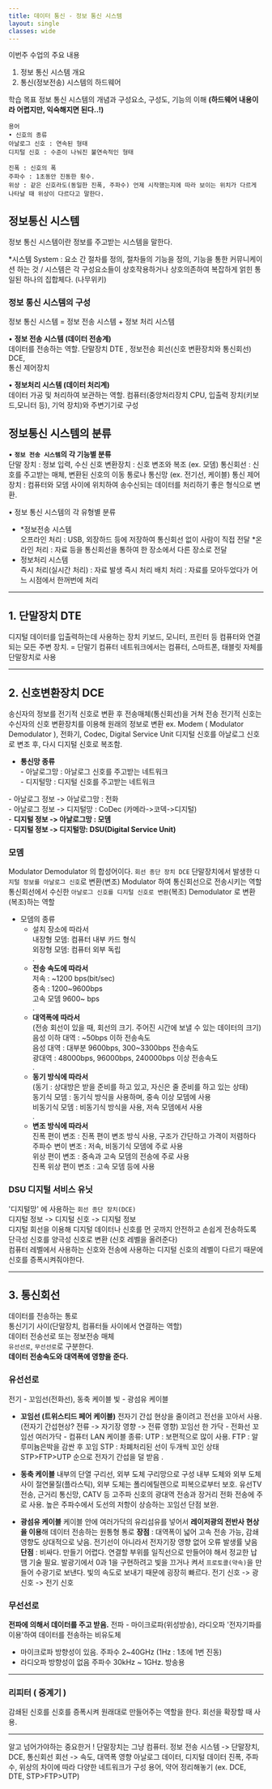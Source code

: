 ```yaml
---
title: 데이터 통신 - 정보 통신 시스템
layout: single
classes: wide
---
```


이번주 수업의 주요 내용
1. 정보 통신 시스템 개요
2. 통신(정보전송) 시스템의 하드웨어 

학습 목표
정보 통신 시스템의 개념과 구성요소, 구성도, 기능의 이해
**(하드웨어 내용이라 어렵지만, 익숙해지면 된다..!)**

```
용어
• 신호의 종류
아날로그 신호 : 연속된 형태
디지털 신호 : 수준이 나눠진 불연속적인 형태

진폭 : 신호의 폭
주파수 : 1초동안 진동한 횟수.
위상 : 같은 신호라도(동일한 진폭, 주파수) 언제 시작했는지에 따라 보이는 위치가 다르게 나타날 때 위상이 다르다고 말한다. 
```

## 정보통신 시스템
정보 통신 시스템이란 정보를 주고받는 시스템을 말한다.

*시스템 System : 요소 간 절차를 정의, 절차들의 기능을 정의, 기능을 통한 커뮤니케이션 하는 것 /
시스템은 각 구성요소들이 상호작용하거나 상호의존하여 복잡하게 얽힌 통일된 하나의 집합체다. 
(나무위키)

### 정보 통신 시스템의 구성
정보 통신 시스템 = 정보 전송 시스템 + 정보 처리 시스템

• **정보 전송 시스템 (데이터 전송계)**  
    데이터를 전송하는 역할.
    단말장치 DTE , 정보전송 회선(신호 변환장치와 통신회선) DCE,  
    통신 제어장치

• **정보처리 시스템 (데이터 처리계)**  
    데이터 가공 및 처리하여 보관하는 역할.
    컴퓨터(중앙처리장치 CPU, 입출력 장치(키보드,모니터 등), 기억 장치)와 주변기기로 구성


## 정보통신 시스템의 분류
• **`정보 전송 시스템`의 각 기능별 분류**  
단말 장치 : 정보 입력, 수신
신호 변환장치 : 신호 변조와 복조 (ex. 모뎀)
통신회선 : 신호를 주고받는 매체, 변환된 신호의 이동 통로나 통신망 (ex. 전기선, 케이블)
통신 제어장치 : 컴퓨터와 모뎀 사이에 위치하여 송수신되는 데이터를 처리하기 좋은 형식으로 변환.

• 정보 통신 시스템의 각 유형별 분류  
- *정보전송 시스템  
오프라인 처리 : USB, 외장하드 등에 저장하여 통신회선 없이 사람이 직접 전달
*온라인 처리 : 자료 등을 통신회선을 통하여 한 장소에서 다른 장소로 전달
- 정보처리 시스템  
즉시 처리(실시간 처리) : 자료 발생 즉시 처리
배치 처리 : 자료를 모아두었다가 어느 시점에서 한꺼번에 처리

---

## 1. 단말장치 DTE  
디지털 데이터를 입출력하는데 사용하는 장치 
키보드, 모니터, 프린터 등 컴퓨터와 연결되는 모든 주변 장치.
= 단말기
컴퓨터 네트워크에서는 컴퓨터, 스마트폰, 태블릿 자체를 단말장치로 사용

---

## 2. 신호변환장치 DCE  
송신자의 정보를 전기적 신호로 변환 후 전송매체(통신회선)을 거쳐 전송
전기적 신호는 수신자의 신호 변환장치를 이용해 원래의 정보로 변환
ex. Modem ( Modulator Demodulator ), 전화기, Codec, Digital Service Unit
디지털 신호를 아날로그 신호로 변조 후, 다시 디지털 신호로 복조함.

* **통신망 종류**  
\- 아날로그망 : 아날로그 신호를 주고받는 네트워크  
\- 디지털망 : 디지털 신호를 주고받는 네트워크  

\- 아날로그 정보 -> 아날로그망 : 전화  
\- 아날로그 정보 -> 디지털망 : CoDec (카메라->코덱->디지털)  
\- **디지털 정보  -> 아날로그망 : 모뎀**  
\- **디지털 정보 -> 디지털망: DSU(Digital Service Unit)**  

### 모뎀
Modulator Demodulator 의 합성어이다. `회선 종단 장치 DCE`
단말장치에서 발생한 `디지털 정보를 아날로그 신호`로 변환(변조) Modulator 하여 통신회선으로 전송시키는 역할
통신회선에서 수신한 `아날로그 신호를 디지털 신호로 변환`(복조) Demodulator 로 변환(복조)하는 역할

- 모뎀의 종류  
    * 설치 장소에 따라서  
    내장형 모뎀: 컴퓨터 내부 카드 형식  
    외장형 모뎀: 컴퓨터 외부 독립  
.    
    * **전송 속도에 따라서**  
    저속 : ~1200 bps(bit/sec)  
    중속 : 1200~9600bps  
    고속 모뎀 9600~ bps  
.
    * **대역폭에 따라서**  
    (전송 회선이 있을 때, 회선의 크기. 주어진 시간에 보낼 수 있는 데이터의 크기)  
    음성 이하 대역 : ~50bps 이하 전송속도  
    음성 대역 : 대부분 9600bps, 300~3300bps 전송속도  
    광대역 : 48000bps, 96000bps, 240000bps 이상 전송속도  
.
    * **동기 방식에 따라서**  
    (동기 : 상대방은 받을 준비를 하고 있고, 자신은 줄 준비를 하고 있는 상태)  
    동기식 모뎀 : 동기식 방식을 사용하며, 중속 이상 모뎀에 사용  
    비동기식 모뎀 : 비동기식 방식을 사용, 저속 모뎀에서 사용  
.    
    * **변조 방식에 따라서**  
    진폭 편이 변조 : 진폭 편이 변조 방식 사용, 구조가 간단하고 가격이 저렴하다  
    주파수 변이 변조 : 저속, 비동기식 모뎀에 주로 사용  
    위상 편이 변조 : 중속과 고속 모뎀의 전송에 주로 사용  
    진폭 위상 편이 변조 : 고속 모뎀 등에 사용  


### DSU 디지털 서비스 유닛  

'디지털망' 에 사용하는 `회선 종단 장치(DCE)`  
디지털 정보 -> 디지털 신호 -> 디지털 정보  
디지털 회선을 이용해 디지털 데이터나 신호를 먼 곳까지 안전하고 손쉽게 전송하도록  
단극성 신호를 양극성 신호로 변환 (신호 레벨을 올려준다)  
컴퓨터 레벨에서 사용하는 신호와 전송에 사용하는 디지털 신호의 레벨이 다르기 때문에  신호를 증폭시켜줘야한다.  

---

## 3. 통신회선
데이터를 전송하는 통로  
통신기기 사이(단말장치, 컴퓨터들 사이에서 연결하는 역할)  
데이터 전송선로 또는 정보전송 매체  
`유선선로`, `무선선로`로 구분한다.  
**데이터 전송속도와 대역폭에 영향을 준다.**  


### 유선선로
전기 - 꼬임선(전화선), 동축 케이블
빛 - 광섬유 케이블

- **꼬임선 (트위스티드 페어 케이블)**
전자기 간섭 현상을 줄이려고 전선을 꼬아서 사용.
(전자기 간섭현상? 전류 -> 자기장 영향 -> 전류 영향)
꼬임선 한 가닥 - 전화선
꼬임선 여러가닥 - 컴퓨터 LAN 케이블
종류:
UTP : 보편적으로 많이 사용.
FTP : 알루미늄은박을 감싼 후 꼬임
STP : 차폐처리된 선이 두개씩 꼬인 상태
STP>FTP>UTP 순으로 전자기 간섭을 덜 받음
.

- **동축 케이블**
    내부의 단열 구리선, 외부 도체 구리망으로 구성
    내부 도체와 외부 도체 사이 절연물질(플라스틱), 외부 도체는 폴리에틸렌으로 피복으로부터 보호.
    유선TV전송, 근거리 통신망, CATV 등 고주파 신호의 광대역 전송과 장거리 전화 전송에 주로 사용. 높은 주파수에서 도선의 저항이 상승하는 꼬임선 단점 보완.
- **광섬유 케이블**
    케이블 안에 여러가닥의 유리섬유를 넣어서 **레이저광의 전반사 현상을 이용**해 데이터 전송하는 원통형 통로
    **장점** : 대역폭이 넓어 고속 전송 가능, 감쇄 영향도 상대적으로 낮음. 전기선이 아니라서 전자기장 영향 없어 오류 발생률 낮음
    **단점** : 비싸다. 만들기 어렵다. 연결할 부위를 일직선으로 만들어야 해서 정교한 납땜 기술 필요.
    발광기에서 0과 1을 구현하려고 빛을 끄거나 켜서 `프로토콜(약속)`을 만들어 수광기로 보낸다. 빛의 속도로 보내기 때문에 굉장히 빠르다.
    전기 신호 -> 광신호 -> 전기 신호

### 무선선로
**전파에 의해서 데이터를 주고 받음.**
전파 - 마이크로파(위성방송), 라디오파
'전자기파를 이용'하여 데이터를 전송하는 비유도체
- 마이크로파
방향성이 있음. 주파수 2~40GHz (1Hz : 1초에 1번 진동)
- 라디오파
방향성이 없음 주파수 30kHz ~ 1GHz. 방송용

---

### 리피터 ( 중계기 )
감쇄된 신호를 신호를 증폭시켜 원래대로 만들어주는 역할을 한다.
회선을 확장할 때 사용.

---

알고 넘어가야하는 중요한거 !
단말장치는 그냥 컴퓨터.
정보 전송 시스템 -> 단말장치, DCE, 통신회선
회선 -> 속도, 대역폭 영향
아날로그 데이터, 디지털 데이터
진폭, 주파수, 위상의 차이에 따라 다양한 네트워크가 구성
용어, 약어 정리해놓기 (ex. DCE, DTE, STP>FTP>UTP)